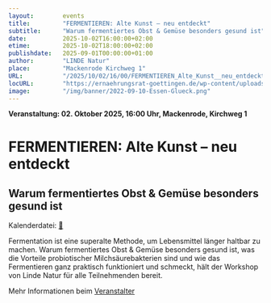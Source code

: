 ```yaml
---
layout:        events
title:         "FERMENTIEREN: Alte Kunst – neu entdeckt"
subtitle:      "Warum fermentiertes Obst & Gemüse besonders gesund ist"
date:          2025-10-02T16:00:00+02:00
etime:         2025-10-02T18:00:00+02:00
publishdate:   2025-09-01T00:00:00+01:00
author:        "LINDE Natur"
place:         "Mackenrode Kirchweg 1"
URL:           "/2025/10/02/16/00/FERMENTIEREN_Alte_Kunst__neu_entdeckt"
locURL:        "https://ernaehrungsrat-goettingen.de/wp-content/uploads/2025/08/2025Fermentation.pdf"
image:         "/img/banner/2022-09-10-Essen-Glueck.png"
---
```


**Veranstaltung: 02. Oktober 2025, 16:00 Uhr, Mackenrode, Kirchweg 1**

FERMENTIEREN: Alte Kunst – neu entdeckt
===========

Warum fermentiertes Obst & Gemüse besonders gesund ist
-----------


Kalenderdatei: [📆](/ics/2025-10-02_16-00_fermentieren_alte_kunst__neu_entdeckt.ics)

Fermentation ist eine superalte Methode, um Lebensmittel länger haltbar zu machen. Warum fermentiertes Obst & Gemüse besonders gesund ist, was die Vorteile probiotischer Milchsäurebakterien sind und wie das Fermentieren ganz praktisch funktioniert und schmeckt, hält der Workshop von Linde Natur für alle Teilnehmenden bereit.


Mehr Informationen beim [Veranstalter](https://ernaehrungsrat-goettingen.de/wp-content/uploads/2025/08/2025Fermentation.pdf)
